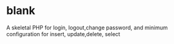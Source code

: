 # blank
A skeletal PHP for login, logout,change password, and minimum configuration for insert, update,delete, select
